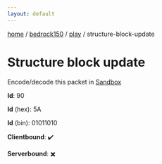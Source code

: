 ```yaml
---
layout: default
---
```


[home](/)  /  [bedrock150](/protocol/bedrock150)  /  [play](/protocol/bedrock150/play)  /  structure-block-update

# Structure block update

Encode/decode this packet in [Sandbox](../../../sandbox/bedrock150#play.structure_block_update)

**Id**: 90

**Id** (hex): 5A

**Id** (bin): 01011010

**Clientbound**: ✔️

**Serverbound**: ✖️
